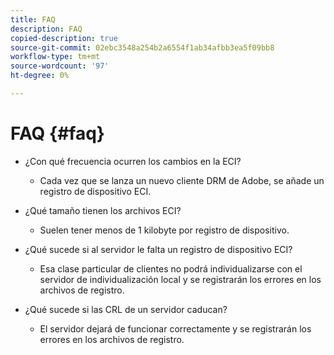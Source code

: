 ```yaml
---
title: FAQ
description: FAQ
copied-description: true
source-git-commit: 02ebc3548a254b2a6554f1ab34afbb3ea5f09bb8
workflow-type: tm+mt
source-wordcount: '97'
ht-degree: 0%

---
```


# FAQ {#faq}

* ¿Con qué frecuencia ocurren los cambios en la ECI?
   * Cada vez que se lanza un nuevo cliente DRM de Adobe, se añade un registro de dispositivo ECI.

* ¿Qué tamaño tienen los archivos ECI?
   * Suelen tener menos de 1 kilobyte por registro de dispositivo.

* ¿Qué sucede si al servidor le falta un registro de dispositivo ECI?
   * Esa clase particular de clientes no podrá individualizarse con el servidor de individualización local y se registrarán los errores en los archivos de registro.

* ¿Qué sucede si las CRL de un servidor caducan?
   * El servidor dejará de funcionar correctamente y se registrarán los errores en los archivos de registro.
